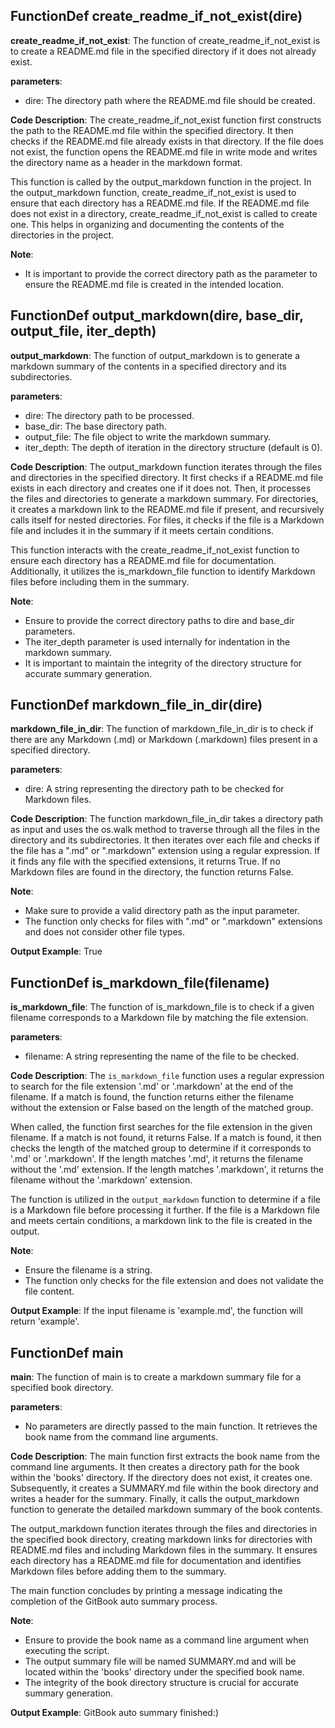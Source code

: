 ## FunctionDef create_readme_if_not_exist(dire)
**create_readme_if_not_exist**: The function of create_readme_if_not_exist is to create a README.md file in the specified directory if it does not already exist.

**parameters**:
- dire: The directory path where the README.md file should be created.

**Code Description**:
The create_readme_if_not_exist function first constructs the path to the README.md file within the specified directory. It then checks if the README.md file already exists in that directory. If the file does not exist, the function opens the README.md file in write mode and writes the directory name as a header in the markdown format.

This function is called by the output_markdown function in the project. In the output_markdown function, create_readme_if_not_exist is used to ensure that each directory has a README.md file. If the README.md file does not exist in a directory, create_readme_if_not_exist is called to create one. This helps in organizing and documenting the contents of the directories in the project.

**Note**:
- It is important to provide the correct directory path as the parameter to ensure the README.md file is created in the intended location.
## FunctionDef output_markdown(dire, base_dir, output_file, iter_depth)
**output_markdown**: The function of output_markdown is to generate a markdown summary of the contents in a specified directory and its subdirectories.

**parameters**:
- dire: The directory path to be processed.
- base_dir: The base directory path.
- output_file: The file object to write the markdown summary.
- iter_depth: The depth of iteration in the directory structure (default is 0).

**Code Description**:
The output_markdown function iterates through the files and directories in the specified directory. It first checks if a README.md file exists in each directory and creates one if it does not. Then, it processes the files and directories to generate a markdown summary. For directories, it creates a markdown link to the README.md file if present, and recursively calls itself for nested directories. For files, it checks if the file is a Markdown file and includes it in the summary if it meets certain conditions.

This function interacts with the create_readme_if_not_exist function to ensure each directory has a README.md file for documentation. Additionally, it utilizes the is_markdown_file function to identify Markdown files before including them in the summary.

**Note**:
- Ensure to provide the correct directory paths to dire and base_dir parameters.
- The iter_depth parameter is used internally for indentation in the markdown summary.
- It is important to maintain the integrity of the directory structure for accurate summary generation.
## FunctionDef markdown_file_in_dir(dire)
**markdown_file_in_dir**: The function of markdown_file_in_dir is to check if there are any Markdown (.md) or Markdown (.markdown) files present in a specified directory.

**parameters**:
- dire: A string representing the directory path to be checked for Markdown files.

**Code Description**:
The function markdown_file_in_dir takes a directory path as input and uses the os.walk method to traverse through all the files in the directory and its subdirectories. It then iterates over each file and checks if the file has a ".md" or ".markdown" extension using a regular expression. If it finds any file with the specified extensions, it returns True. If no Markdown files are found in the directory, the function returns False.

**Note**:
- Make sure to provide a valid directory path as the input parameter.
- The function only checks for files with ".md" or ".markdown" extensions and does not consider other file types.

**Output Example**:
True
## FunctionDef is_markdown_file(filename)
**is_markdown_file**: The function of is_markdown_file is to check if a given filename corresponds to a Markdown file by matching the file extension.

**parameters**:
- filename: A string representing the name of the file to be checked.

**Code Description**:
The `is_markdown_file` function uses a regular expression to search for the file extension '.md' or '.markdown' at the end of the filename. If a match is found, the function returns either the filename without the extension or False based on the length of the matched group.

When called, the function first searches for the file extension in the given filename. If a match is not found, it returns False. If a match is found, it then checks the length of the matched group to determine if it corresponds to '.md' or '.markdown'. If the length matches '.md', it returns the filename without the '.md' extension. If the length matches '.markdown', it returns the filename without the '.markdown' extension.

The function is utilized in the `output_markdown` function to determine if a file is a Markdown file before processing it further. If the file is a Markdown file and meets certain conditions, a markdown link to the file is created in the output.

**Note**:
- Ensure the filename is a string.
- The function only checks for the file extension and does not validate the file content.

**Output Example**:
If the input filename is 'example.md', the function will return 'example'.
## FunctionDef main
**main**: The function of main is to create a markdown summary file for a specified book directory.

**parameters**:
- No parameters are directly passed to the main function. It retrieves the book name from the command line arguments.

**Code Description**:
The main function first extracts the book name from the command line arguments. It then creates a directory path for the book within the 'books' directory. If the directory does not exist, it creates one. Subsequently, it creates a SUMMARY.md file within the book directory and writes a header for the summary. Finally, it calls the output_markdown function to generate the detailed markdown summary of the book contents.

The output_markdown function iterates through the files and directories in the specified book directory, creating markdown links for directories with README.md files and including Markdown files in the summary. It ensures each directory has a README.md file for documentation and identifies Markdown files before adding them to the summary.

The main function concludes by printing a message indicating the completion of the GitBook auto summary process.

**Note**:
- Ensure to provide the book name as a command line argument when executing the script.
- The output summary file will be named SUMMARY.md and will be located within the 'books' directory under the specified book name.
- The integrity of the book directory structure is crucial for accurate summary generation.

**Output Example**:
GitBook auto summary finished:)
